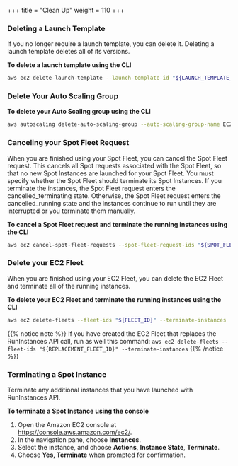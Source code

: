 +++
title = "Clean Up"
weight = 110
+++

### Deleting a Launch Template

If you no longer require a launch template, you can delete it. Deleting
a launch template deletes all of its versions.

**To delete a launch template using the CLI**

```bash
aws ec2 delete-launch-template --launch-template-id "${LAUNCH_TEMPLATE_ID}"
```

### Delete Your Auto Scaling Group

**To delete your Auto Scaling group using the CLI**

```bash
aws autoscaling delete-auto-scaling-group --auto-scaling-group-name EC2SpotWorkshopASG --force-delete
```

### Canceling your Spot Fleet Request

When you are finished using your Spot Fleet, you can cancel the Spot
Fleet request. This cancels all Spot requests associated with the Spot
Fleet, so that no new Spot Instances are launched for your Spot Fleet.
You must specify whether the Spot Fleet should terminate its Spot
Instances. If you terminate the instances, the Spot Fleet request enters
the cancelled\_terminating state. Otherwise, the Spot Fleet request
enters the cancelled\_running state and the instances continue to run
until they are interrupted or you terminate them manually.

**To cancel a Spot Fleet request and terminate the running instances using the CLI**

```bash
aws ec2 cancel-spot-fleet-requests --spot-fleet-request-ids "${SPOT_FLEET_REQUEST_ID}" --terminate-instances
```

### Delete your EC2 Fleet

When you are finished using your EC2 Fleet, you can delete the EC2 Fleet
and terminate all of the running instances.

**To delete your EC2 Fleet and terminate the running instances using the CLI**

```bash
aws ec2 delete-fleets --fleet-ids "${FLEET_ID}" --terminate-instances
```

{{% notice note %}}
If you have created the EC2 Fleet that replaces the RunInstances API call, run as well this command: `aws ec2 delete-fleets --fleet-ids "${REPLACEMENT_FLEET_ID}" --terminate-instances`
{{% /notice %}}


### Terminating a Spot Instance

Terminate any additional instances that you have launched with RunInstances API.

**To terminate a Spot Instance using the console**

1. Open the Amazon EC2 console at <https://console.aws.amazon.com/ec2/>.
1. In the navigation pane, choose **Instances**.
1. Select the instance, and choose **Actions**, **Instance State**, **Terminate**.
1. Choose **Yes, Terminate** when prompted for confirmation.
